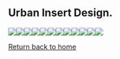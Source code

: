 ## Urban Insert Design.

![](https://66.media.tumblr.com/d314b6b3e6f926606dd8c113efdae2cc/054d2ce61027b389-88/s540x810/15b057eacc86b0304be102e44576b78f2d7d7b09.jpg)![](https://66.media.tumblr.com/8eeaf15a35a6dcc0be87ffd3cf696897/054d2ce61027b389-9c/s540x810/6ce37149631f381b4b7229c9ec80ab232914df36.jpg)![](https://66.media.tumblr.com/77c30abdbb15f871b545118027b8bcac/054d2ce61027b389-ac/s540x810/680ff77c9332e19942fbd8d9cce8d3e0048ebc14.jpg)![](https://66.media.tumblr.com/3f13f7b93334bb2074c47b6bf690a73a/054d2ce61027b389-0f/s540x810/e46f1fd349d75a5ce645fe4b9cedd79c29565ffb.jpg)![](https://66.media.tumblr.com/243c9b55f5fcbe16fa2ed03b407bc5a0/054d2ce61027b389-56/s540x810/ad2a99c905122609ff307b915b707f9304f86f73.jpg)![](https://66.media.tumblr.com/0aae4d8af7fe7dc713da95c0618eec28/054d2ce61027b389-55/s540x810/77b63ff50c4c5f7f3435b6469cd19285ffbc01aa.jpg)![](https://66.media.tumblr.com/26d622ebde82467e28630d998ca7bdd8/054d2ce61027b389-8a/s540x810/10ed78de867acdee2217a73092b03542b6e1baea.jpg)![](https://66.media.tumblr.com/324dbc02f19d487fe8ef720e07bd428e/054d2ce61027b389-cd/s540x810/7e758d9a45110e2120977e15c5a68963003d9592.jpg)![](https://66.media.tumblr.com/492e04649b19db4af0c659ec40b773cc/054d2ce61027b389-df/s540x810/664c00cc11cf3ba4ddcb8ef55d17768de68a1ba6.jpg)![](https://66.media.tumblr.com/c38fc317f637f349fdcf2897b681f5bb/054d2ce61027b389-2f/s540x810/1ad96039d09120fffdbd72668bb9fb90595d0cc4.jpg)![](https://66.media.tumblr.com/16d4525a37c3d6b5bacce6e16ebbf4ff/054d2ce61027b389-9f/s540x810/4349ed3272b787423eb839b9b926a9cf9bff8876.jpg)![](https://66.media.tumblr.com/fe6edae30e2281482ac2aaf2e2339e17/054d2ce61027b389-46/s540x810/66bb4625c7d3cf63886a6c1faa1e541a6d5113cc.jpg)

[Return back to home](https://kvshvl.github.io/index.html)


